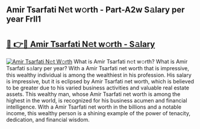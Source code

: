 ## Amir Tsarfati N𝚎t w𝚘rth - Part-A2w S𝚊lary per year Frll1

# <h2><a href="http://gc30pu.nevu.top/?p=Amir+Tsarfati">🔗 👉🔴 Amir Tsarfati N𝚎t w𝚘rth - S𝚊lary</a></h2>

[![Amir Tsarfati N𝚎t W𝚘rth](https://i.imgur.com/Oavwk0R.jpeg)](http://gc30pu.nevu.top/?p=Amir+Tsarfati)
What is Amir Tsarfati n𝚎t w𝚘rth? What is Amir Tsarfati s𝚊lary per year?
With a Amir Tsarfati net worth that is impressive, this wealthy individual is among the wealthiest in his profession. His salary is impressive, but it is eclipsed by Amir Tsarfati net worth, which is believed to be greater due to his varied business activities and valuable real estate assets. This wealthy man, whose Amir Tsarfati net worth is among the highest in the world, is recognized for his business acumen and financial intelligence. With a Amir Tsarfati net worth in the billions and a notable income, this wealthy person is a shining example of the power of tenacity, dedication, and financial wisdom.
